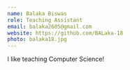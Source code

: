 ```yaml
---
name: Balaka Biswas
role: Teaching Assistant
email: balaka2605@gmail.com
website: https://github.com/BALaka-18
photo: balaka18.jpg
---
```


I like teaching Computer Science!
